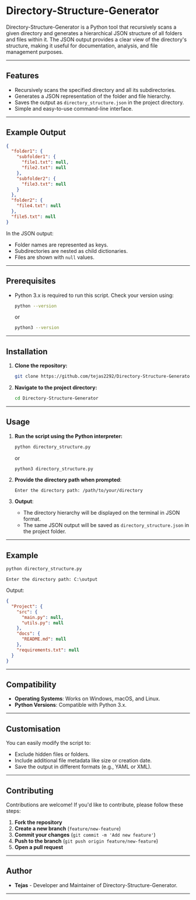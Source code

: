 # Directory-Structure-Generator

Directory-Structure-Generator is a Python tool that recursively scans a given directory and generates a hierarchical JSON structure of all folders and files within it. The JSON output provides a clear view of the directory's structure, making it useful for documentation, analysis, and file management purposes.

---

## Features

- Recursively scans the specified directory and all its subdirectories.
- Generates a JSON representation of the folder and file hierarchy.
- Saves the output as `directory_structure.json` in the project directory.
- Simple and easy-to-use command-line interface.

---

## Example Output

```json
{
  "folder1": {
    "subfolder1": {
      "file1.txt": null,
      "file2.txt": null
    },
    "subfolder2": {
      "file3.txt": null
    }
  },
  "folder2": {
    "file4.txt": null
  },
  "file5.txt": null
}
```

In the JSON output:

- Folder names are represented as keys.
- Subdirectories are nested as child dictionaries.
- Files are shown with `null` values.

---

## Prerequisites

- Python 3.x is required to run this script. Check your version using:
  ```bash
  python --version
  ```
  or
  ```bash
  python3 --version
  ```

---

## Installation

1. **Clone the repository:**

   ```bash
   git clone https://github.com/tejas2292/Directory-Structure-Generator.git
   ```

2. **Navigate to the project directory:**
   ```bash
   cd Directory-Structure-Generator
   ```

---

## Usage

1. **Run the script using the Python interpreter:**

   ```bash
   python directory_structure.py
   ```

   or

   ```bash
   python3 directory_structure.py
   ```

2. **Provide the directory path when prompted**:

   ```
   Enter the directory path: /path/to/your/directory
   ```

3. **Output**:
   - The directory hierarchy will be displayed on the terminal in JSON format.
   - The same JSON output will be saved as `directory_structure.json` in the project folder.

---

## Example

```bash
python directory_structure.py
```

```
Enter the directory path: C:\output
```

Output:

```json
{
  "Project": {
    "src": {
      "main.py": null,
      "utils.py": null
    },
    "docs": {
      "README.md": null
    },
    "requirements.txt": null
  }
}
```

---

## Compatibility

- **Operating Systems**: Works on Windows, macOS, and Linux.
- **Python Versions**: Compatible with Python 3.x.

---

## Customisation

You can easily modify the script to:

- Exclude hidden files or folders.
- Include additional file metadata like size or creation date.
- Save the output in different formats (e.g., YAML or XML).

---

## Contributing

Contributions are welcome! If you'd like to contribute, please follow these steps:

1. **Fork the repository**
2. **Create a new branch** (`feature/new-feature`)
3. **Commit your changes** (`git commit -m 'Add new feature'`)
4. **Push to the branch** (`git push origin feature/new-feature`)
5. **Open a pull request**

---

## Author

- **Tejas** - Developer and Maintainer of Directory-Structure-Generator.

---
